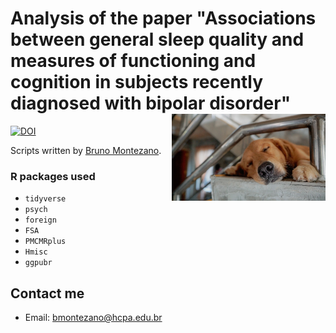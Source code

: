 # Analysis of the paper "Associations between general sleep quality and measures of functioning and cognition in subjects recently diagnosed with bipolar disorder" <a href='https://github.com/brunomontezano/brain-imaging-training/'><img src='dog_sleeping.jpg' align="right" height="139" /></a>

[![DOI](https://img.shields.io/badge/DOI-10.1101%2F2022.07.24.22277972-blue)](https://doi.org/10.1101/2022.07.24.22277972)

Scripts written by [Bruno Montezano](https://orcid.org/0000-0002-4627-1776).

### R packages used

- `tidyverse`
- `psych`
- `foreign`
- `FSA`
- `PMCMRplus`
- `Hmisc`
- `ggpubr`

## Contact me

- Email: [bmontezano@hcpa.edu.br](mailto:bmontezano@hcpa.edu.br)
